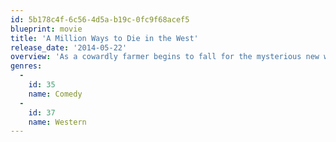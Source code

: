```yaml
---
id: 5b178c4f-6c56-4d5a-b19c-0fc9f68acef5
blueprint: movie
title: 'A Million Ways to Die in the West'
release_date: '2014-05-22'
overview: 'As a cowardly farmer begins to fall for the mysterious new woman in town, he must put his new-found courage to the test when her husband, a notorious gun-slinger, announces his arrival.'
genres:
  -
    id: 35
    name: Comedy
  -
    id: 37
    name: Western
---
```

